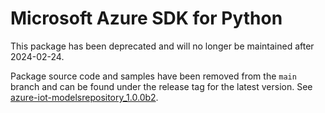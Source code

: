 # Microsoft Azure SDK for Python

This package has been deprecated and will no longer be maintained after 2024-02-24.

Package source code and samples have been removed from the `main` branch and can be found under the release tag for the latest version. See [azure-iot-modelsrepository_1.0.0b2](https://github.com/Azure/azure-sdk-for-python/tree/azure-iot-modelsrepository_1.0.0b2/sdk/modelsrepository/azure-iot-modelsrepository).
